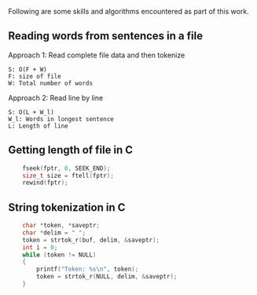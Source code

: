 Following are some skills and algorithms encountered as part of this work.

## Reading words from sentences in a file
Approach 1: Read complete file data and then tokenize
```
S: O(F + W)
F: size of file
W: Total number of words
```

Approach 2: Read line by line
```
S: O(L + W_l)
W_l: Words in longest sentence
L: Length of line
```

## Getting length of file in C

```c
    fseek(fptr, 0, SEEK_END);
    size_t size = ftell(fptr);
    rewind(fptr);
```

## String tokenization in C
```c
    char *token, *saveptr;
    char *delim = " ";
    token = strtok_r(buf, delim, &saveptr);
    int i = 0;
    while (token != NULL)
    {
        printf("Token: %s\n", token);
        token = strtok_r(NULL, delim, &saveptr);
    }
```